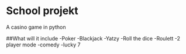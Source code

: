 # School projekt
A casino game in python

##What will it include
-Poker
-Blackjack
-Yatzy
-Roll the dice
-Roulett
-2 player mode
-comedy
-lucky 7
